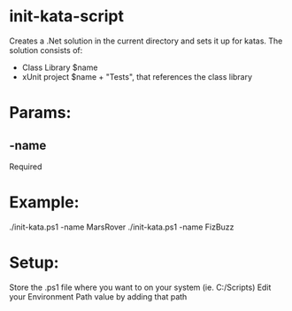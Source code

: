 # init-kata-script
Creates a .Net solution in the current directory and sets it up for katas.
The solution consists of: 
- Class Library $name
- xUnit project $name + "Tests", that references the class library

# Params:
## -name
Required


# Example:
./init-kata.ps1 -name MarsRover
./init-kata.ps1 -name FizBuzz

# Setup:
Store the .ps1 file where you want to on your system (ie. C:/Scripts)
Edit your Environment Path value by adding that path
